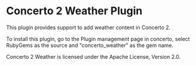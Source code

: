 # Concerto 2 Weather Plugin
This plugin provides support to add weather content in Concerto 2.

To install this plugin, go to the Plugin management page in concerto, select RubyGems as the source and "concerto_weather" as the gem name.

Concerto 2 Weather is licensed under the Apache License, Version 2.0.
